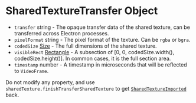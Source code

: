 # SharedTextureTransfer Object

* `transfer` string - The opaque transfer data of the shared texture, can be transferred across Electron processes.
* `pixelFormat` string - The pixel format of the texture. Can be `rgba` or `bgra`.
* `codedSize` [Size](size.md) - The full dimensions of the shared texture.
* `visibleRect` [Rectangle](rectangle.md) - A subsection of [0, 0, codedSize.width(), codedSize.height()]. In common cases, it is the full section area.
* `timestamp` number - A timestamp in microseconds that will be reflected to `VideoFrame`.

Do not modify any property, and use `sharedTexture.finishTransferSharedTexture` to get [`SharedTextureImported`](shared-texture-imported.md) back.
